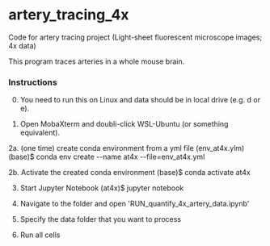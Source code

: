 # artery_tracing_4x

Code for artery tracing project (Light-sheet fluorescent microscope images; 4x data)

This program traces arteries in a whole mouse brain.

### Instructions
0. You need to run this on Linux and data should be in local drive (e.g. d or e).

1. Open MobaXterm and doubli-click WSL-Ubuntu (or something equivalent).

2a. (one time) create conda environment from a yml file (env_at4x.ylm)
(base)$ conda env create --name at4x --file=env_at4x.yml

2b. Activate the created conda environment
(base)$ conda activate at4x

3. Start Jupyter Notebook
(at4x)$ jupyter notebook

4. Navigate to the folder and open 'RUN_quantify_4x_artery_data.ipynb'

5. Specify the data folder that you want to process

6. Run all cells

 

